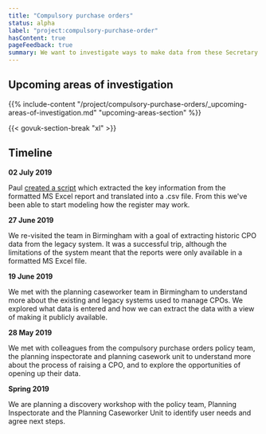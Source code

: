 ```yaml
---
title: "Compulsory purchase orders"
status: alpha
label: "project:compulsory-purchase-order"
hasContent: true
pageFeedback: true
summary: We want to investigate ways to make data from these Secretary of State-level decisions available.
---
```


## Upcoming areas of investigation

{{% include-content "/project/compulsory-purchase-orders/_upcoming-areas-of-investigation.md" "upcoming-areas-section" %}}

{{< govuk-section-break "xl" >}}

## Timeline

**02 July 2019**

Paul [created a script](https://gist.github.com/psd/2361887a4c725adcd311ed7e7ec6d0fa) which extracted the key information from the formatted MS Excel report and translated into a .csv file. From this we've been able to start modeling how the register may work.

**27 June 2019**

We re-visited the team in Birmingham with a goal of extracting historic CPO data from the legacy system. It was a successful trip, although the limitations of the system meant that the reports were only available in a formatted MS Excel file.

**19 June 2019**

We met with the planning caseworker team in Birmingham to understand more about the existing and legacy systems used to manage CPOs. We explored what data is entered and how we can extract the data with a view of making it publicly available.

**28 May 2019**

We met with colleagues from the compulsory purchase orders policy team, the planning inspectorate and planning casework unit to understand more about the process of raising a CPO, and to explore the opportunities of opening up their data.

**Spring 2019**

We are planning a discovery workshop with the policy team, Planning Inspectorate and the Planning Caseworker Unit to identify user needs and agree next steps.
